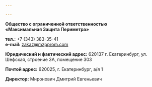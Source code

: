 ```yaml
---

---
```

**Общество с ограниченной ответственностью   
«Максимальная Защита Периметра»**

**тел.:** +7 (343) 383-35-41  
**e-mail:** [zakaz@mzpprom.com](mailto:zakaz@mzpprom.com)

**Юридический и фактический адрес:** 620137 г. Екатеринбург, ул. Шефская, строение 3А, помещение 303

**Почтой адрес:** 620025, г. Екатеринбург, а/я 1

**Директор:** Миронович Дмитрий Евгеньевич